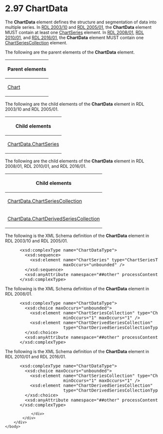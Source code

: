 <html dir="LTR" xmlns:mshelp="http://msdn.microsoft.com/mshelp" xmlns:ddue="http://ddue.schemas.microsoft.com/authoring/2003/5" xmlns:xlink="http://www.w3.org/1999/xlink" xmlns:tool="http://www.microsoft.com/tooltip">
    <head>
        <meta http-equiv="Content-Type" content="text/html; CHARSET=utf-8"></meta>
        <meta name="save" content="history"></meta>
        <title>2.97 ChartData</title>
        <xml>
            <mshelp:toctitle title="2.97 ChartData"></mshelp:toctitle>
            <mshelp:rltitle title="[MS-RDL]: ChartData"></mshelp:rltitle>
            <mshelp:keyword index="A" term="1aee64b7-3829-41b6-b546-544f42867119"></mshelp:keyword>
            <mshelp:attr name="DCSext.ContentType" value="open specification"></mshelp:attr>
            <mshelp:attr name="AssetID" value="1aee64b7-3829-41b6-b546-544f42867119"></mshelp:attr>
            <mshelp:attr name="TopicType" value="kbRef"></mshelp:attr>
            <mshelp:attr name="DCSext.Title" value="[MS-RDL]: ChartData" />
        </xml>
    </head>
    <body>
        <div id="header">
            <h1 class="heading">2.97 ChartData</h1>
        </div>
        <div id="mainSection">
            <div id="mainBody">
                <div id="allHistory" class="saveHistory"></div>
                <div id="sectionSection0" class="section" name="collapseableSection">
                    

<p>The <b>ChartData</b> element defines the structure and
segmentation of data into multiple series. In <a href="a7e2ad00-07c8-4f6d-80ab-3ad55df7b233.md">RDL 2003/10</a> and <a href="3ebe2912-4958-4832-b391-cad1f5e13338.md">RDL 2005/01</a>, the <b>ChartData</b>
element MUST contain at least one <a href="aee11573-3fcf-4365-938b-e6c8ceece6e1.md">ChartSeries</a> element. In <a href="1e855f94-4617-47e4-b89e-0856c6cb420f.md">RDL 2008/01</a>, <a href="3428e690-a348-4ec7-8a6a-8efb42d2cdee.md">RDL 2010/01</a>, and <a href="52ce3983-2bfc-4e72-9359-42aaf5fe4509.md">RDL 2016/01</a>, the <b>ChartData</b>
element MUST contain one <a href="ea50ecc2-f4ce-41b7-ae9c-f8dbbb516ec9.md">ChartSeriesCollection</a>
element.</p>

<p>The following are the parent elements of the <b>ChartData</b>
element.</p>

<table>
 <thead>
  <tr>
   <th>
   <p>Parent elements</p>
   </th>
  </tr>
 </thead>
 <tr>
  <td>
  <p><a href="b0ab5524-7eb2-47a7-a4d3-230f5c8c5526.md">Chart</a></p>
  </td>
 </tr>
</table>

<p>The following are the child elements of the <b>ChartData</b>
element in RDL 2003/10 and RDL 2005/01.</p>

<table>
 <thead>
  <tr>
   <th>
   <p>Child elements</p>
   </th>
  </tr>
 </thead>
 <tr>
  <td>
  <p><a href="e704b255-8534-491a-9010-a866b5ba41c2.md">ChartData.ChartSeries</a></p>
  </td>
 </tr>
</table>

<p>The following are the child elements of the <b>ChartData</b>
element in RDL 2008/01, RDL 2010/01, and RDL 2016/01.</p>

<table>
 <thead>
  <tr>
   <th>
   <p>Child elements</p>
   </th>
  </tr>
 </thead>
 <tr>
  <td>
  <p><a href="01298d96-221e-4e17-90ae-6e47a5deb711.md">ChartData.ChartSeriesCollection</a></p>
  </td>
 </tr>
 <tr>
  <td>
  <p><a href="734ce39b-f51b-4c89-8f82-9b0e7dcb696a.md">ChartData.ChartDerivedSeriesCollection</a></p>
  </td>
 </tr>
</table>

<p>The following is the XML Schema definition of the <b>ChartData</b>
element in RDL 2003/10 and RDL 2005/01.</p>

<dl>
<dd>
<div><pre> &lt;xsd:complexType name=&quot;ChartDataType&quot;&gt;
   &lt;xsd:sequence&gt;
     &lt;xsd:element name=&quot;ChartSeries&quot; type=&quot;ChartSeriesType&quot; 
                  maxOccurs=&quot;unbounded&quot; /&gt;
   &lt;/xsd:sequence&gt;
   &lt;xsd:anyAttribute namespace=&quot;##other&quot; processContents=&quot;skip&quot; /&gt;
 &lt;/xsd:complexType&gt;
</pre></div>
</dd></dl>

<p>The following is the XML Schema definition of the <b>ChartData</b>
element in RDL 2008/01.</p>

<dl>
<dd>
<div><pre> &lt;xsd:complexType name=&quot;ChartDataType&quot;&gt;
   &lt;xsd:choice maxOccurs=&quot;unbounded&quot;&gt;
     &lt;xsd:element name=&quot;ChartSeriesCollection&quot; type=&quot;ChartSeriesCollectionType&quot; 
                  minOccurs=&quot;1&quot; maxOccurs=&quot;1&quot; /&gt;
     &lt;xsd:element name=&quot;ChartDerivedSeriesCollection&quot; 
                  type=&quot;ChartDerivedSeriesCollectionType&quot; minOccurs=&quot;0&quot; /&gt;
   &lt;/xsd:choice&gt;
   &lt;xsd:anyAttribute namespace=&quot;##other&quot; processContents=&quot;skip&quot; /&gt;
 &lt;/xsd:complexType&gt;
</pre></div>
</dd></dl>

<p>The following is the XML Schema definition of the <b>ChartData</b>
element in RDL 2010/01 and RDL 2016/01.</p>

<dl>
<dd>
<div><pre> &lt;xsd:complexType name=&quot;ChartDataType&quot;&gt;
   &lt;xsd:choice maxOccurs=&quot;unbounded&quot;&gt;
     &lt;xsd:element name=&quot;ChartSeriesCollection&quot; type=&quot;ChartSeriesCollectionType&quot; 
                  minOccurs=&quot;1&quot; maxOccurs=&quot;1&quot; /&gt;
     &lt;xsd:element name=&quot;ChartDerivedSeriesCollection&quot; 
                  type=&quot;ChartDerivedSeriesCollectionType&quot; minOccurs=&quot;0&quot; /&gt;
   &lt;/xsd:choice&gt;
   &lt;xsd:anyAttribute namespace=&quot;##other&quot; processContents=&quot;lax&quot; /&gt;
 &lt;/xsd:complexType&gt;
</pre></div>
</dd></dl>


                </div>
            </div>
        </div>
    </body>
</html>